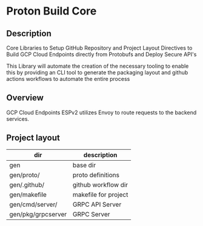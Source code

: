 # Proton Build Core 

## Description

Core Libraries to Setup GitHub Repository and Project Layout Directives to Build GCP Cloud Endpoints directly from Protobufs and Deploy Secure API's

This Library will automate the creation of the necessary tooling to enable this by providing an CLI tool to generate the packaging layout and github actions workflows to automate the entire process

## Overview

GCP Cloud Endpoints ESPv2 utilizes Envoy to route requests to the backend services.    




## Project layout

| dir | description | 
|-----|-------|
| gen | base dir | 
| gen/proto/ | proto definitions |
| gen/.github/ | github workflow dir | 
| gen/makefile | makefile for project |
| gen/cmd/server/ | GRPC API Server | 
| gen/pkg/grpcserver | GRPC Server | 


## 